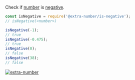 Check if [number] is [negative].

```javascript
const isNegative = require('@extra-number/is-negative');
// isNegative(<number>)

isNegative(-1);
// true
isNegative(-0.475);
// true
isNegative(0);
// false
isNegative(38);
// false
```


[![extra-number](https://i.imgur.com/MCb8pjO.jpg)](https://www.npmjs.com/package/extra-number)

[number]: https://developer.mozilla.org/en-US/docs/Web/JavaScript/Guide/Numbers_and_dates
[negative]: https://en.wikipedia.org/wiki/Negative_number
